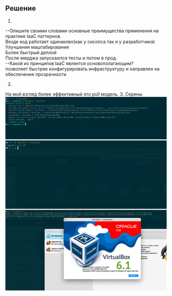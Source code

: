 
## Решение
1.
  --Опишите своими словами основные преимущества применения на практике IaaC паттернов.  
  Везде код работает одинаково(как у сисопса так и у разработчика)  
  Улучшения маштабирования  
  Более быстрый деплой  
  После мерджа запускаются тесты и потом в прод.  
  --Какой из принципов IaaC является основополагающим?  
  позволяет быстрее конфигурировать инфраструктуру и направлен на обеспечение прозрачности  

2.  
  На мой взгляд более эффективный это pull модель.
3.  Скрины  
![Ansible](ans.png)
![Vagrant](vg.png)
![VirtualBox](virt.png)
